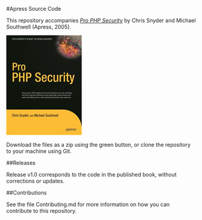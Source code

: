 #Apress Source Code

This repository accompanies [*Pro PHP Security*](http://www.apress.com/9781590595084) by Chris Snyder and Michael Southwell (Apress, 2005).

![Cover image](9781590595084.jpg)

Download the files as a zip using the green button, or clone the repository to your machine using Git.

##Releases

Release v1.0 corresponds to the code in the published book, without corrections or updates.

##Contributions

See the file Contributing.md for more information on how you can contribute to this repository.

